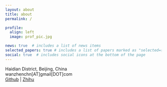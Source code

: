 ```yaml
---
layout: about
title: about
permalink: /

profile:
  align: left
  image: prof_pic.jpg

news: true  # includes a list of news items
selected_papers: true # includes a list of papers marked as "selected={true}"
social: true  # includes social icons at the bottom of the page
---
```


Haidian District, Beijing, China<br>
wanzhenchn[AT]gmail[DOT]com<br>
[Github](https://github.com/wanzhenchn) | [Zhihu](https://www.zhihu.com/people/Godblesswz)

